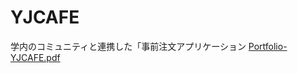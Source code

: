 # YJCAFE
学内のコミュニティと連携した「事前注文アプリケーション
[Portfolio-YJCAFE.pdf](https://github.com/user-attachments/files/21610563/Portfolio-YJCAFE.pdf)
